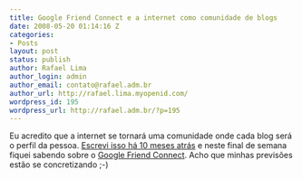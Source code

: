 ```yaml
---
title: Google Friend Connect e a internet como comunidade de blogs
date: 2008-05-20 01:14:16 Z
categories:
- Posts
layout: post
status: publish
author: Rafael Lima
author_login: admin
author_email: contato@rafael.adm.br
author_url: http://rafael.lima.myopenid.com/
wordpress_id: 195
wordpress_url: http://rafael.adm.br/?p=195
---
```


Eu acredito que a internet se tornar&aacute; uma comunidade onde cada blog ser&aacute; o perfil da pessoa. <a href="http://rafael.adm.br/p/comunidade-de-blogs-com-ia-semantica-colaboracao-e-openid/">Escrevi isso h&aacute; 10 meses atr&aacute;s</a> e neste final de semana fiquei sabendo sobre o <a href="http://www.google.com/friendconnect/">Google Friend Connect</a>. Acho que minhas previs&otilde;es est&atilde;o se concretizando ;-)
